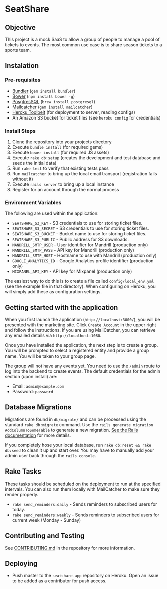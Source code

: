 # SeatShare

## Objective

This project is a mock SaaS to allow a group of people to manage a pool of tickets to events. The most common use case is to share season tickets to a sports team.

## Instalation

### Pre-requisites

* [Bundler](http://bundler.io/) (`gem install bundler`)
* [Bower](http://bower.io/) (`npm install bower -g`)
* [PosgtresSQL](http://www.postgresql.org/) (`brew install postgresql`)
* [Mailcatcher](http://mailcatcher.me) (`gem install mailcatcher`)
* [Heroku Toolbelt](https://toolbelt.heroku.com/) (for deployment to server, reading configs)
* An Amazon S3 bucket for ticket files (see `heroku config` for credentials)
 
### Install Steps

1. Clone the repository into your projects directory
2. Execute `bundle install` (for required gems)
3. Execute `bower install` (for required JS assets)
3. Execute `rake db:setup` (creates the development and test database and seeds the initial data)
4. Run `rake test` to verify that existing tests pass
5. Run `mailcatcher` to bring up the local email transport (registration fails without it)
6. Execute `rails server` to bring up a local instance
7. Register for an account through the normal process

### Environment Variables

The following are used within the application:

* `SEATSHARE_S3_KEY` - S3 credentials to use for storing ticket files.
* `SEATSHARE_S3_SECRET` - S3 credentials to use for storing ticket files.
* `SEATSHARE_S3_BUCKET` - Bucket name to use for storing ticket files.
* `SEATSHARE_S3_PUBLIC` - Public address for S3 downloads.
* `MANDRILL_SMTP_USER` - User identifier for Mandrill (production only)
* `MANDRILL_SMTP_PASS` - API key for Mandrill (production only)
* `MANDRILL_SMTP_HOST` - Hostname to use with Mandrill (production only)
* `GOOGLE_ANALYTICS_ID` - Google Analytics profile identifier (production only)
* `MIXPANEL_API_KEY` - API key for Mixpanel (production only)

The easiest way to do this is to create a file called `config/local_env.yml` (see the example file in that directory). When configuring on Heroku, you will simply add these as configuration settings.

## Getting started with the application

When you first launch the application (`http://localhost:3000/`), you will be presented with the marketing site. Click `Create Account` in the upper right and follow the instructions. If you are using MailCatcher, you can retrieve any emailed details via `http://localhost:1080`.

Once you have installed the application, the next step is to create a group. You will be prompted to select a registered entity and provide a group name. You will be taken to your group page.

The group will not have any events yet. You need to use the `/admin` route to log into the backend to create events. The default credentials for the admin section (upon install) are:

* Email: `admin@example.com`
* Password: `password`

## Database Migrations

Migrations are found in `db/migrate/` and can be processed using the standard `rake db:migrate` command. Use the `rails generate migration AddColumnToSomeTable` to generate a new migration. [See the Rails documentation](http://guides.rubyonrails.org/migrations.html) for more details.

If you completely hose your local database, run `rake db:reset && rake db:seed` to clean it up and start over. You may have to manually add your admin user back through the `rails console`.

## Rake Tasks

These tasks should be scheduled on the deployment to run at the specified intervals. You can also run them locally with MailCatcher to make sure they render properly.

* `rake send_reminders:daily` - Sends reminders to subscribed users for today.
* `rake send_reminders:weekly` - Sends reminders to subscribed users for current week (Monday - Sunday)

## Contributing and Testing

See [CONTRIBUTING.md](https://github.com/stephenyeargin/seatshare-rails/blob/master/CONTRIBUTING.md) in the repository for more information.

## Deploying

* Push master to the `seatshare-app` repository on Heroku. Open an issue to be added as a contributor for push access.
